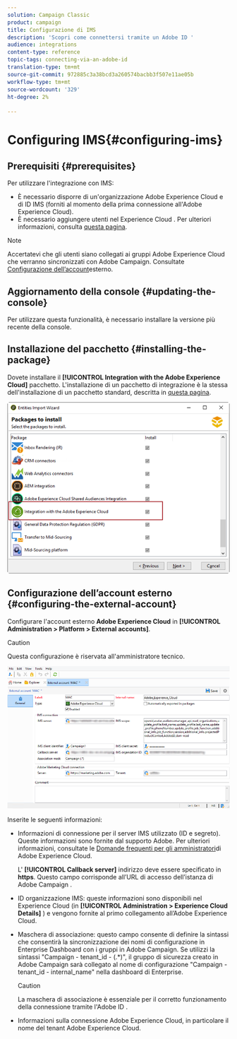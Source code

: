 ```yaml
---
solution: Campaign Classic
product: campaign
title: Configurazione di IMS
description: 'Scopri come connettersi tramite un Adobe ID '
audience: integrations
content-type: reference
topic-tags: connecting-via-an-adobe-id
translation-type: tm+mt
source-git-commit: 972885c3a38bcd3a260574bacbb3f507e11ae05b
workflow-type: tm+mt
source-wordcount: '329'
ht-degree: 2%

---
```



# Configuring IMS{#configuring-ims}

## Prerequisiti {#prerequisites}

Per utilizzare l&#39;integrazione con IMS:

* È necessario disporre di un&#39;organizzazione Adobe Experience Cloud e di ID IMS (forniti al momento della prima connessione all&#39;Adobe Experience Cloud).
* È necessario aggiungere utenti nel Experience Cloud . Per ulteriori informazioni, consulta [questa pagina](https://docs.adobe.com/content/help/en/core-services/interface/manage-users-and-products/admin-getting-started.html).

>[!NOTE]
>
>Accertatevi che gli utenti siano collegati ai gruppi Adobe Experience Cloud che verranno sincronizzati con  Adobe Campaign. Consultate [Configurazione dell’account](#configuring-the-external-account)esterno.

## Aggiornamento della console {#updating-the-console}

Per utilizzare questa funzionalità, è necessario installare la versione più recente della console.

## Installazione del pacchetto {#installing-the-package}

Dovete installare il **[!UICONTROL Integration with the Adobe Experience Cloud]** pacchetto. L&#39;installazione di un pacchetto di integrazione è la stessa dell&#39;installazione di un pacchetto standard, descritta in [questa pagina](../../installation/using/installing-campaign-standard-packages.md).

![](assets/ims_6.png)

## Configurazione dell’account esterno {#configuring-the-external-account}

Configurare l&#39;account esterno **Adobe Experience Cloud** in **[!UICONTROL Administration > Platform > External accounts]**.

>[!CAUTION]
>
>Questa configurazione è riservata all&#39;amministratore tecnico.

![](assets/ims_5.png)

Inserite le seguenti informazioni:

* Informazioni di connessione per il server IMS utilizzato (ID e segreto). Queste informazioni sono fornite dal supporto  Adobe. Per ulteriori informazioni, consultate le [Domande frequenti per gli amministratori](https://docs.adobe.com/content/help/en/core-services/interface/manage-users-and-products/faq.html)di Adobe Experience Cloud.

   L&#39; **[!UICONTROL Callback server]** indirizzo deve essere specificato in **https**. Questo campo corrisponde all’URL di accesso dell’istanza di Adobe Campaign .

* ID organizzazione IMS: queste informazioni sono disponibili nel Experience Cloud  (in **[!UICONTROL Administration > Experience Cloud Details]** ) e vengono fornite al primo collegamento all’Adobe Experience Cloud.
* Maschera di associazione: questo campo consente di definire la sintassi che consentirà la sincronizzazione dei nomi di configurazione in Enterprise Dashboard con i gruppi in  Adobe Campaign. Se utilizzi la sintassi &quot;Campaign - tenant_id - (.*)&quot;, il gruppo di sicurezza creato in  Adobe Campaign sarà collegato al nome di configurazione &quot;Campaign - tenant_id - internal_name&quot; nella dashboard di Enterprise.

   >[!CAUTION]
   >
   >La maschera di associazione è essenziale per il corretto funzionamento della connessione tramite l&#39;Adobe ID .

* Informazioni sulla connessione Adobe Experience Cloud, in particolare il nome del tenant Adobe Experience Cloud.

